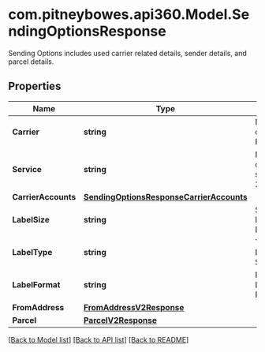 # com.pitneybowes.api360.Model.SendingOptionsResponse
Sending Options includes used carrier related details, sender details, and parcel details.

## Properties

Name | Type | Description | Notes
------------ | ------------- | ------------- | -------------
**Carrier** | **string** | Name of the carrier. E.g., FedEx. | [optional] 
**Service** | **string** | Name of the carrier-based service. E.g., 2DA. | [optional] 
**CarrierAccounts** | [**SendingOptionsResponseCarrierAccounts**](SendingOptionsResponseCarrierAccounts.md) |  | [optional] 
**LabelSize** | **string** | Size of the label, e.g., DOC_4X6. | [optional] 
**LabelType** | **string** | Type of the Label, e.g., Shipping_Label. | [optional] 
**LabelFormat** | **string** | Format of the Label, e.g., PDF. | [optional] 
**FromAddress** | [**FromAddressV2Response**](FromAddressV2Response.md) |  | [optional] 
**Parcel** | [**ParcelV2Response**](ParcelV2Response.md) |  | [optional] 

[[Back to Model list]](../README.md#documentation-for-models) [[Back to API list]](../README.md#documentation-for-api-endpoints) [[Back to README]](../README.md)


